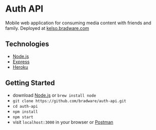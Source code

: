 # Auth API
Mobile web application for consuming media content with friends and family. Deployed at [kelso.bradware.com](//kelso.bradware.com)

## Technologies
* [Node.js](//nodejs.org/en)
* [Express](//expressjs.com)
* [Heroku](//devcenter.heroku.com/articles/getting-started-with-nodejs#introduction)

## Getting Started
* download [Node.js](//nodejs.org/en/download/) or `brew install node`
* `git clone https://github.com/bradware/auth-api.git`
* `cd auth-api`
* `npm install`
* `npm start`
* visit `localhost:3000` in your browser or [Postman](//www.getpostman.com)
